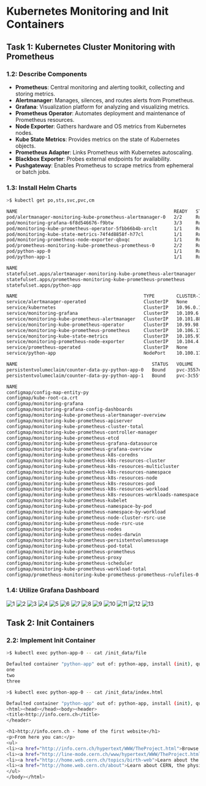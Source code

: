 # Kubernetes Monitoring and Init Containers

## Task 1: Kubernetes Cluster Monitoring with Prometheus
### 1.2: Describe Components
- **Prometheus**: Central monitoring and alerting toolkit, collecting and storing metrics.
- **Alertmanager**: Manages, silences, and routes alerts from Prometheus.
- **Grafana**: Visualization platform for analyzing and visualizing metrics.
- **Prometheus Operator**: Automates deployment and maintenance of Prometheus resources.
- **Node Exporter**: Gathers hardware and OS metrics from Kubernetes nodes.
- **Kube State Metrics**: Provides metrics on the state of Kubernetes objects.
- **Prometheus Adapter**: Links Prometheus with Kubernetes autoscaling.
- **Blackbox Exporter**: Probes external endpoints for availability.
- **Pushgateway**: Enables Prometheus to scrape metrics from ephemeral or batch jobs.

### 1.3: Install Helm Charts

```bash
>$ kubectl get po,sts,svc,pvc,cm

NAME                                                         READY   STATUS    RESTARTS   AGE
pod/alertmanager-monitoring-kube-prometheus-alertmanager-0   2/2     Running   0          13m
pod/monitoring-grafana-6f8d546676-f9btw                      3/3     Running   0          14m
pod/monitoring-kube-prometheus-operator-5fbb66b4b-xrclt      1/1     Running   0          14m
pod/monitoring-kube-state-metrics-74f4d8858f-h77cl           1/1     Running   0          14m
pod/monitoring-prometheus-node-exporter-qbxqc                1/1     Running   0          14m
pod/prometheus-monitoring-kube-prometheus-prometheus-0       2/2     Running   0          13m
pod/python-app-0                                             1/1     Running   0          13m
pod/python-app-1                                             1/1     Running   0          13m

NAME                                                                    READY   AGE
statefulset.apps/alertmanager-monitoring-kube-prometheus-alertmanager   1/1     13m
statefulset.apps/prometheus-monitoring-kube-prometheus-prometheus       1/1     13m
statefulset.apps/python-app                                             2/2     13m

NAME                                              TYPE        CLUSTER-IP       EXTERNAL-IP   PORT(S)                      AGE
service/alertmanager-operated                     ClusterIP   None             <none>        9093/TCP,9094/TCP,9094/UDP   13m
service/kubernetes                                ClusterIP   10.96.0.1        <none>        443/TCP                      18m
service/monitoring-grafana                        ClusterIP   10.109.6.4       <none>        80/TCP                       14m
service/monitoring-kube-prometheus-alertmanager   ClusterIP   10.101.88.111    <none>        9093/TCP,8080/TCP            14m
service/monitoring-kube-prometheus-operator       ClusterIP   10.99.98.161     <none>        443/TCP                      14m
service/monitoring-kube-prometheus-prometheus     ClusterIP   10.106.17.225    <none>        9090/TCP,8080/TCP            14m
service/monitoring-kube-state-metrics             ClusterIP   10.105.97.246    <none>        8080/TCP                     14m
service/monitoring-prometheus-node-exporter       ClusterIP   10.104.4.226     <none>        9100/TCP                     14m
service/prometheus-operated                       ClusterIP   None             <none>        9090/TCP                     13m
service/python-app                                NodePort    10.100.172.117   <none>        8000:30787/TCP               13m

NAME                                                 STATUS   VOLUME                                     CAPACITY   ACCESS MODES   STORAGECLASS   AGE
persistentvolumeclaim/counter-data-py-python-app-0   Bound    pvc-3557e137-73f3-44fc-95b3-60ffcaa8a933   10Mi       RWO            standard       13m
persistentvolumeclaim/counter-data-py-python-app-1   Bound    pvc-3c55f277-737f-47ed-b15d-86d2fc47b973   10Mi       RWO            standard       13m

NAME                                                                     DATA   AGE
configmap/config-map-entity-py                                           2      13m
configmap/kube-root-ca.crt                                               1      17m
configmap/monitoring-grafana                                             1      14m
configmap/monitoring-grafana-config-dashboards                           1      14m
configmap/monitoring-kube-prometheus-alertmanager-overview               1      14m
configmap/monitoring-kube-prometheus-apiserver                           1      14m
configmap/monitoring-kube-prometheus-cluster-total                       1      14m
configmap/monitoring-kube-prometheus-controller-manager                  1      14m
configmap/monitoring-kube-prometheus-etcd                                1      14m
configmap/monitoring-kube-prometheus-grafana-datasource                  1      14m
configmap/monitoring-kube-prometheus-grafana-overview                    1      14m
configmap/monitoring-kube-prometheus-k8s-coredns                         1      14m
configmap/monitoring-kube-prometheus-k8s-resources-cluster               1      14m
configmap/monitoring-kube-prometheus-k8s-resources-multicluster          1      14m
configmap/monitoring-kube-prometheus-k8s-resources-namespace             1      14m
configmap/monitoring-kube-prometheus-k8s-resources-node                  1      14m
configmap/monitoring-kube-prometheus-k8s-resources-pod                   1      14m
configmap/monitoring-kube-prometheus-k8s-resources-workload              1      14m
configmap/monitoring-kube-prometheus-k8s-resources-workloads-namespace   1      14m
configmap/monitoring-kube-prometheus-kubelet                             1      14m
configmap/monitoring-kube-prometheus-namespace-by-pod                    1      14m
configmap/monitoring-kube-prometheus-namespace-by-workload               1      14m
configmap/monitoring-kube-prometheus-node-cluster-rsrc-use               1      14m
configmap/monitoring-kube-prometheus-node-rsrc-use                       1      14m
configmap/monitoring-kube-prometheus-nodes                               1      14m
configmap/monitoring-kube-prometheus-nodes-darwin                        1      14m
configmap/monitoring-kube-prometheus-persistentvolumesusage              1      14m
configmap/monitoring-kube-prometheus-pod-total                           1      14m
configmap/monitoring-kube-prometheus-prometheus                          1      14m
configmap/monitoring-kube-prometheus-proxy                               1      14m
configmap/monitoring-kube-prometheus-scheduler                           1      14m
configmap/monitoring-kube-prometheus-workload-total                      1      14m
configmap/prometheus-monitoring-kube-prometheus-prometheus-rulefiles-0   34     13m
```

### 1.4: Utilize Grafana Dashboard

![1](images/1.png)
![2](images/2.png)
![3](images/3.png)
![4](images/4.png)
![5](images/5.png)
![6](images/6.png)
![7](images/7.png)
![8](images/8.png)
![9](images/9.png)
![10](images/10.png)
![11](images/11.png)
![12](images/12.png)
![13](images/13.png)


## Task 2: Init Containers
### 2.2: Implement Init Container
```bash
>$ kubectl exec python-app-0 -- cat /init_data/file

Defaulted container "python-app" out of: python-app, install (init), queue-zero (init), queue-one (init), queue-two (init), queue-three (init)
one
two
three
```

```bash
>$ kubectl exec python-app-0 -- cat /init_data/index.html

Defaulted container "python-app" out of: python-app, install (init), queue-zero (init), queue-one (init), queue-two (init), queue-three (init)
<html><head></head><body><header>
<title>http://info.cern.ch</title>
</header>

<h1>http://info.cern.ch - home of the first website</h1>
<p>From here you can:</p>
<ul>
<li><a href="http://info.cern.ch/hypertext/WWW/TheProject.html">Browse the first website</a></li>
<li><a href="http://line-mode.cern.ch/www/hypertext/WWW/TheProject.html">Browse the first website using the line-mode browser simulator</a></li>
<li><a href="http://home.web.cern.ch/topics/birth-web">Learn about the birth of the web</a></li>
<li><a href="http://home.web.cern.ch/about">Learn about CERN, the physics laboratory where the web was born</a></li>
</ul>
</body></html>
```
